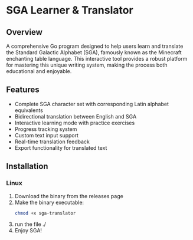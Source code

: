 # SGA Learner & Translator

## Overview
A comprehensive Go program designed to help users learn and translate the Standard Galactic Alphabet (SGA), famously known as the Minecraft enchanting table language. This interactive tool provides a robust platform for mastering this unique writing system, making the process both educational and enjoyable.

## Features
- Complete SGA character set with corresponding Latin alphabet equivalents
- Bidirectional translation between English and SGA
- Interactive learning mode with practice exercises
- Progress tracking system
- Custom text input support
- Real-time translation feedback
- Export functionality for translated text

## Installation

### Linux
1. Download the binary from the releases page
2. Make the binary executable:
    ```bash
    chmod +x sga-translator
    ```
3. run the file
    ./<filename>
4. Enjoy SGA!